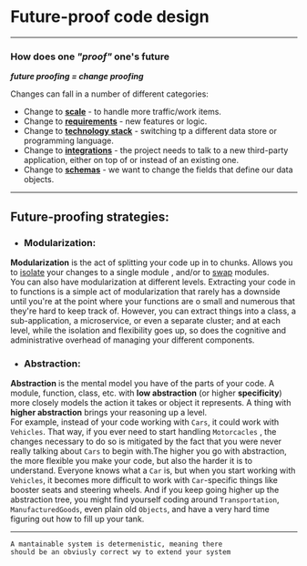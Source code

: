 # Future-proof code design

---

### How does one *"proof"* one's future

***future proofing = change proofing***

Changes can fall in a number of different categories:

+ Change to **<u>scale</u>** - to handle more traffic/work items.
+ Change to **<u>requirements</u>** - new features or logic.
+ Change to **<u>technology stack</u>** - switching tp a different data store or programming language.
+ Change to **<u>integrations</u>** - the project needs to talk to a new third-party application, either on top of or
  instead of an existing one.
+ Change to **<u>schemas</u>** - we want to change the fields that define our data objects.

---

## Future-proofing strategies:

+ ### **Modularization**:<br>

**Modularization** is the act of splitting your code up in to chunks. Allows you to <u>isolate</u> your changes to a
single module , and/or to <u>swap</u> modules.<br>
You can also have modularization at different levels. Extracting your code in to functions is a simple act of
modularization that rarely has a downside until you're at the point where your functions are o small and numerous that
they're hard to keep track of. However, you can extract things into a class, a sub-application, a microservice, or even
a separate cluster; and at each level, while the isolation and flexibility goes up, so does the cognitive and
administrative overhead of managing your different components.

+ ### **Abstraction**:<br>

**Abstraction** is the mental model you have of the parts of your code. A module, function, class, etc. with **low
abstraction** (or higher **specificity**) more closely models the action it takes or object it represents. A thing
with **higher abstraction** brings your reasoning up a level.<br>
For example, instead of your code working with ``Cars``, it could work with ``Vehicles``. That way, if you ever need to
start handling ``Motorcacles`` , the changes necessary to do so is mitigated by the fact that you were never really
talking about ``Cars`` to begin with.The higher you go with abstraction, the more flexible you make your code, but also the harder it is to understand.
Everyone knows what a ``Car`` is, but when you start working with ``Vehicles``, it becomes more difficult to work with
``Car``-specific things like booster seats and steering wheels. And if you keep going higher up the abstraction tree,
you might find yourself coding around ``Transportation``, ``ManufacturedGoods``, even plain  old ``Objects``,
and have a very hard time figuring out how to fill up your tank.

---
    A mantainable system is determenistic, meaning there 
    should be an obviusly correct wy to extend your system

